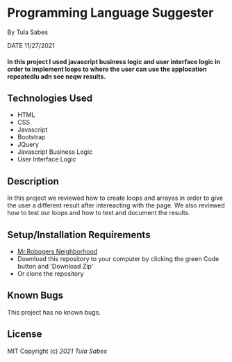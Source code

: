 # Programming Language Suggester 

 By Tula Sabes 

 DATE 11/27/2021

#### In this project I used javascript business logic and user interface logic in order to implement loops to where the user can use the applocation repeatedlu adn see neqw results. 

## Technologies Used

* HTML
* CSS
* Javascript 
* Bootstrap 
* JQuery 
* Javascript Business Logic 
* User Interface Logic 

## Description

In this project we reviewed how to create loops and arrayas in order to give the user a different result after intereacting with the page. We also reviewed how to test our loops and how to test and document the results. 


## Setup/Installation Requirements

* [Mr.Robogers Neighborhood ](https://github.com/TulaSabes/mr-robogers-neighborhood)
* Download this repository to your computer by clicking the green Code button and 'Download Zip'
* Or clone the repository

## Known Bugs

This project has no known bugs. 

## License
MIT 
Copyright (c) _2021_ _Tula Sabes_